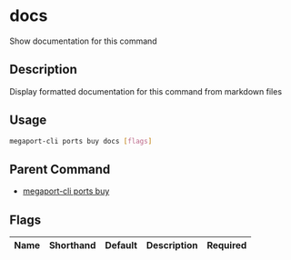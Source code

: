 # docs

Show documentation for this command

## Description

Display formatted documentation for this command from markdown files

## Usage

```sh
megaport-cli ports buy docs [flags]
```


## Parent Command

* [megaport-cli ports buy](megaport-cli_ports_buy.md)
## Flags

| Name | Shorthand | Default | Description | Required |
|------|-----------|---------|-------------|----------|

